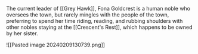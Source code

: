 The current leader of [[Grey Hawk]], Fona Goldcrest is a human noble who oversees the town, but rarely mingles with the people of the town, preferring to spend her time riding, reading, and rubbing shoulders with other nobles staying at the [[Crescent's Rest]], which happens to be owned by her sister.  

![[Pasted image 20240209130739.png]]